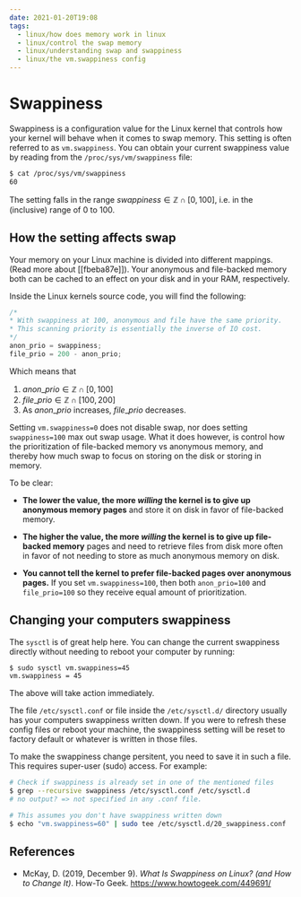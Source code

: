 ```yaml
---
date: 2021-01-20T19:08
tags: 
  - linux/how does memory work in linux
  - linux/control the swap memory
  - linux/understanding swap and swappiness
  - linux/the vm.swappiness config
---
```


# Swappiness

Swappiness is a configuration value for the Linux kernel that controls how your
kernel will behave when it comes to swap memory. This setting is often referred
to as `vm.swappiness`. You can obtain your current swappiness value by reading
from the `/proc/sys/vm/swappiness` file:

```sh
$ cat /proc/sys/vm/swappiness
60
```

The setting falls in the range $swappiness \in \mathbb{Z} \cap [0, 100]$, i.e.
in the (inclusive) range of 0 to 100.

## How the setting affects swap

Your memory on your Linux machine is divided into different mappings. (Read more
about [[fbeba87e]]). Your anonymous and file-backed memory both can
be cached to an effect on your disk and in your RAM, respectively.

Inside the Linux kernels source code, you will find the following:

```cpp
/*
* With swappiness at 100, anonymous and file have the same priority.
* This scanning priority is essentially the inverse of IO cost.
*/
anon_prio = swappiness;
file_prio = 200 - anon_prio;
```

Which means that

1. $anon\_prio \in \mathbb{Z} \cap [0, 100]$
2. $file\_prio \in \mathbb{Z} \cap [100, 200]$
3. As $anon\_prio$ increases, $file\_prio$ decreases.

Setting `vm.swappiness=0` does not disable swap, nor does setting
`swappiness=100` max out swap usage. What it does however, is control how the
prioritization of file-backed memory vs anonymous memory, and thereby how much
swap to focus on storing on the disk or storing in memory.

To be clear:

- **The lower the value, the more *willing* the kernel is to give up anonymous
  memory pages** and store it on disk in favor of file-backed memory.
  
- **The higher the value, the more *willing* the kernel is to give up file-backed
  memory** pages and need to retrieve files from disk more often in favor of not
  needing to store as much anonymous memory on disk.
  
- **You cannot tell the kernel to prefer file-backed pages over anonymous
  pages.** If you set `vm.swappiness=100`, then both `anon_prio=100` and
  `file_prio=100` so they receive equal amount of prioritization.

## Changing your computers swappiness

The `sysctl` is of great help here. You can change the current swappiness
directly without needing to reboot your computer by running:

```sh
$ sudo sysctl vm.swappiness=45
vm.swappiness = 45
```

The above will take action immediately.

The file `/etc/sysctl.conf` or file inside the `/etc/sysctl.d/` directory usually
has your computers swappiness written down. If you were to refresh these config
files or reboot your machine, the swappiness setting will be reset to factory
default or whatever is written in those files.

To make the swappiness change persitent, you need to save it in such a file. This
requires super-user (sudo) access. For example:

```sh
# Check if swappiness is already set in one of the mentioned files
$ grep --recursive swappiness /etc/sysctl.conf /etc/sysctl.d
# no output? => not specified in any .conf file.

# This assumes you don't have swappiness written down
$ echo "vm.swappiness=60" | sudo tee /etc/sysctl.d/20_swappiness.conf
```

## References

- McKay, D. (2019, December 9). *What Is Swappiness on Linux? (and How to Change
  It)*. How-To Geek. <https://www.howtogeek.com/449691/>
